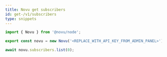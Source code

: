 ```yaml
---
title: Novu get subscribers
id: get-/v1/subscribers
type: snippets
---
```


```javascript label=Node.js
import { Novu } from '@novu/node';

export const novu = new Novu('<REPLACE_WITH_API_KEY_FROM_ADMIN_PANEL>');

await novu.subscribers.list(0);
```
